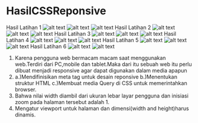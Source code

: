 # HasilCSSReponsive
Hasil Latihan 1
![alt text](https://github.com/Valencia31/HasilCSSReponsive/blob/master/Capture%201.JPG?raw=true)
![alt text](https://github.com/Valencia31/HasilCSSReponsive/blob/master/Capture%202.JPG?raw=true)
![alt text](https://github.com/Valencia31/HasilCSSReponsive/blob/master/Capture%203.JPG?raw=true)
Hasil Latihan 2
![alt text](https://github.com/Valencia31/HasilCSSReponsive/blob/master/Capture%204.JPG?raw=true)
![alt text](https://github.com/Valencia31/HasilCSSReponsive/blob/master/Capture%205.JPG?raw=true)
![alt text](https://github.com/Valencia31/HasilCSSReponsive/blob/master/Capture%206.JPG?raw=true)
Hasil Latihan 3
![alt text](https://github.com/Valencia31/HasilCSSReponsive/blob/master/Capture%207.JPG?raw=true)
![alt text](https://github.com/Valencia31/HasilCSSReponsive/blob/master/Capture%208.JPG?raw=true)
![alt text](https://github.com/Valencia31/HasilCSSReponsive/blob/master/Capture%209.JPG?raw=true)
Hasil Latihan 4
![alt text](https://github.com/Valencia31/HasilCSSReponsive/blob/master/Capture%2010.JPG?raw=true)
![alt text](https://github.com/Valencia31/HasilCSSReponsive/blob/master/Capture%2011.JPG?raw=true)
![alt text](https://github.com/Valencia31/HasilCSSReponsive/blob/master/Capture%2012.JPG?raw=true)
Hasil Latihan 5
![alt text](https://github.com/Valencia31/HasilCSSReponsive/blob/master/Capture%2013.JPG?raw=true)
![alt text](https://github.com/Valencia31/HasilCSSReponsive/blob/master/Capture%2014.JPG?raw=true)
![alt text](https://github.com/Valencia31/HasilCSSReponsive/blob/master/Capture%2015.JPG?raw=true)
Hasil Latihan 6
![alt text](https://github.com/Valencia31/HasilCSSReponsive/blob/master/Capture%2016.JPG?raw=true)
![alt text](https://github.com/Valencia31/HasilCSSReponsive/blob/master/Capture%2017.JPG?raw=true)
1. Karena pengguna web bermacam macam saat menggunakan web.Terdiri dari PC,mobile dan tablet.Maka dari itu sebuah web itu perlu dibuat menjadi responsive agar dapat digunakan dalam media apapun
2. a.)Mendifinisikan meta tag untuk desain reponsive
   b.)Menentukan struktur HTML
   c.)Membuat media Query di CSS untuk memerintahkan browser.
3. Bahwa nilai width diambil dari ukuran lebar layar
   pengguna dan inisiasi zoom pada halaman tersebut adalah 1.
4. Mengatur viewport untuk halaman dan dimensi(width and height)harus dinamis.
